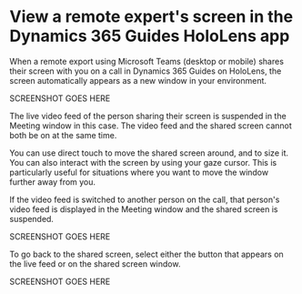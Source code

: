 # View a remote expert's screen in the Dynamics 365 Guides HoloLens app

When a remote export using Microsoft Teams (desktop or mobile) shares their screen with you on a call in Dynamics 365 Guides on HoloLens, the screen automatically appears as a new window in your environment.

SCREENSHOT GOES HERE

The live video feed of the person sharing their screen is suspended in the Meeting window in this case. The video feed and the shared screen cannot both be on at the same time.

You can use direct touch to move the shared screen around, and to size it. You can also interact with the screen by using your gaze cursor. This is particularly useful for situations where you want to move the window further away from you. 

If the video feed is switched to another person on the call, that person's video feed is displayed in the Meeting window and the shared screen is suspended.

SCREENSHOT GOES HERE

To go back to the shared screen, select either the button that appears on the live feed or on the shared screen window.

SCREENSHOT GOES HERE
